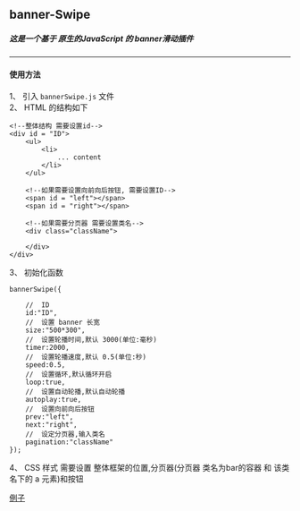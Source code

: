 ## banner-Swipe
##### 这是一个基于 原生的JavaScript 的 banner滑动插件

***

#### 使用方法
1、  引入 `bannerSwipe.js` 文件  
2、	 HTML 的结构如下  

<!---->	
	<!--整体结构 需要设置id-->
    <div id = "ID">
    	<ul>
    		<li>
				... content
			</li>
		</ul>
		
		<!--如果需要设置向前向后按钮, 需要设置ID-->
		<span id = "left"></span>
		<span id = "right"></span>
		
		<!--如果需要分页器 需要设置类名-->
		<div class="className">
			
		</div>
	</div>

3、  初始化函数  

<!---->	 
    bannerSwipe({  

    	//	ID  
		id:"ID",  
		//	设置 banner 长宽  
		size:"500*300",
		//	设置轮播时间,默认 3000(单位:毫秒)  
		timer:2000,  
		//	设置轮播速度,默认 0.5(单位:秒)  
		speed:0.5,
		//	设置循环,默认循环开启  
		loop:true,  
		//	设置自动轮播,默认自动轮播  
		autoplay:true,    
		//	设置向前向后按钮  
		prev:"left",  
		next:"right",  
		//	设定分页器,输入类名  
		pagination:"className"  
	});  
	
4、	CSS 样式 需要设置 整体框架的位置,分页器(分页器 类名为bar的容器 和 该类名下的 a 元素)和按钮

[例子](http://xiaoyueguang.github.io/JavaScript-Libraries/bannerSwipe/)